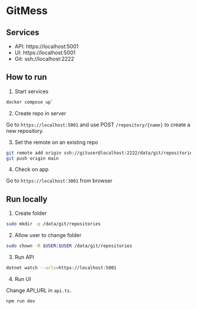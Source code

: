 # GitMess

## Services

- API: https://localhost:5001
- UI: https://localhost:5001
- Git: ssh://localhost:2222

## How to run

1. Start services
```bash
docker compose up`
```

2. Create repo in server

Go to `https://localhost:5001` and use POST `/repository/{name}` to create a new repository. 

3. Set the remote on an existing repo

```bash
git remote add origin ssh://gituser@localhost:2222/data/git/repositories/{name}
git push origin main
```

4. Check on app

Go to `https://localhost:3001` from browser

## Run locally

1. Create folder

```bash
sudo mkdir -p /data/git/repositories
```

2. Allow user to change folder
```bash
sudo chown -R $USER:$USER /data/git/repositories
```

3. Run API

```bash
dotnet watch --urls=https://localhost:5001
```

4. Run UI 

Change API_URL in `api.ts`.

```bash
npm run dev
```
